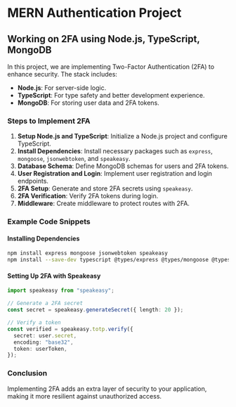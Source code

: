 # MERN Authentication Project

## Working on 2FA using Node.js, TypeScript, MongoDB

In this project, we are implementing Two-Factor Authentication (2FA) to enhance security. The stack includes:

- **Node.js**: For server-side logic.
- **TypeScript**: For type safety and better development experience.
- **MongoDB**: For storing user data and 2FA tokens.

### Steps to Implement 2FA

1. **Setup Node.js and TypeScript**: Initialize a Node.js project and configure TypeScript.
2. **Install Dependencies**: Install necessary packages such as `express`, `mongoose`, `jsonwebtoken`, and `speakeasy`.
3. **Database Schema**: Define MongoDB schemas for users and 2FA tokens.
4. **User Registration and Login**: Implement user registration and login endpoints.
5. **2FA Setup**: Generate and store 2FA secrets using `speakeasy`.
6. **2FA Verification**: Verify 2FA tokens during login.
7. **Middleware**: Create middleware to protect routes with 2FA.

### Example Code Snippets

#### Installing Dependencies

```bash
npm install express mongoose jsonwebtoken speakeasy
npm install --save-dev typescript @types/express @types/mongoose @types/jsonwebtoken
```

#### Setting Up 2FA with Speakeasy

```typescript
import speakeasy from "speakeasy";

// Generate a 2FA secret
const secret = speakeasy.generateSecret({ length: 20 });

// Verify a token
const verified = speakeasy.totp.verify({
  secret: user.secret,
  encoding: "base32",
  token: userToken,
});
```

### Conclusion

Implementing 2FA adds an extra layer of security to your application, making it more resilient against unauthorized access.
